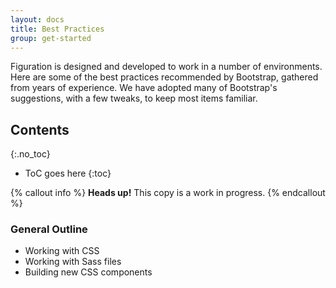 ```yaml
---
layout: docs
title: Best Practices
group: get-started
---
```


Figuration is designed and developed to work in a number of environments. Here are some of the best practices recommended by Bootstrap, gathered from years of experience.
We have adopted many of Bootstrap's suggestions, with a few tweaks, to keep most items familiar.

## Contents
{:.no_toc}

* ToC goes here
{:toc}

{% callout info %}
**Heads up!** This copy is a work in progress.
{% endcallout %}

### General Outline
- Working with CSS
- Working with Sass files
- Building new CSS components